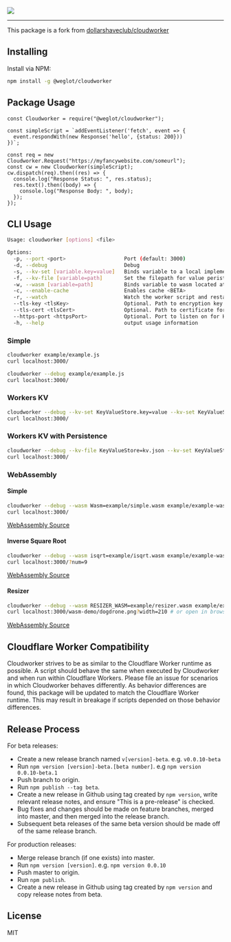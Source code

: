 <img src="https://i.imgur.com/e0Asgu3.jpg">

---

This package is a fork from [dollarshaveclub/cloudworker](https://github.com/dollarshaveclub/cloudworker)

## Installing

Install via NPM:

```sh
npm install -g @weglot/cloudworker
```

## Package Usage

```
const Cloudworker = require("@weglot/cloudworker");

const simpleScript = `addEventListener('fetch', event => {
  event.respondWith(new Response('hello', {status: 200}))
})`;

const req = new Cloudworker.Request("https://myfancywebsite.com/someurl");
const cw = new Cloudworker(simpleScript);
cw.dispatch(req).then((res) => {
  console.log("Response Status: ", res.status);
  res.text().then((body) => {
    console.log("Response Body: ", body);
  });
});
```

## CLI Usage

```sh
Usage: cloudworker [options] <file>

Options:
  -p, --port <port>                   Port (default: 3000)
  -d, --debug                         Debug
  -s, --kv-set [variable.key=value]   Binds variable to a local implementation of Workers KV and sets key to value (default: [])
  -f, --kv-file [variable=path]       Set the filepath for value peristence for the local implementation of Workers KV (default: [])
  -w, --wasm [variable=path]          Binds variable to wasm located at path (default: [])
  -c, --enable-cache                  Enables cache <BETA>
  -r, --watch                         Watch the worker script and restart the worker when changes are detected
  --tls-key <tlsKey>                  Optional. Path to encryption key for serving requests with TLS enabled. Must specify --tls-cert when using this option.
  --tls-cert <tlsCert>                Optional. Path to certificate for serving requests with TLS enabled. Must specify --tls-key when using this option.
  --https-port <httpsPort>            Optional. Port to listen on for HTTPS requests. Must specify --tls-cert and --tls-key when using this option. May not be the same value as --port.
  -h, --help                          output usage information
```

### Simple

```sh
cloudworker example/example.js
curl localhost:3000/
```

```sh
cloudworker --debug example/example.js
curl localhost:3000/
```

### Workers KV

```sh
cloudworker --debug --kv-set KeyValueStore.key=value --kv-set KeyValueStore.hello=world example/example-kv.js
curl localhost:3000/
```

### Workers KV with Persistence

```sh
cloudworker --debug --kv-file KeyValueStore=kv.json --kv-set KeyValueStore.key=value --kv-set KeyValueStore.hello=world example/example-kv.js
curl localhost:3000/
```

### WebAssembly

#### Simple

```sh
cloudworker --debug --wasm Wasm=example/simple.wasm example/example-wasm-simple.js
curl localhost:3000/
```

[WebAssembly Source](https://github.com/mdn/webassembly-examples/blob/master/js-api-examples/simple.wat)

#### Inverse Square Root

```sh
cloudworker --debug --wasm isqrt=example/isqrt.wasm example/example-wasm-isqrt.js
curl localhost:3000/?num=9
```

[WebAssembly Source](https://developers.cloudflare.com/workers/api/resource-bindings/webassembly-modules/)

#### Resizer

```sh
cloudworker --debug --wasm RESIZER_WASM=example/resizer.wasm example/example-wasm-resizer.js
curl localhost:3000/wasm-demo/dogdrone.png?width=210 # or open in browser
```

[WebAssembly Source](https://github.com/cloudflare/cloudflare-workers-wasm-demo)

## Cloudflare Worker Compatibility

Cloudworker strives to be as similar to the Cloudflare Worker runtime as possible. A script should behave the same when executed by Cloudworker and when run within Cloudflare Workers. Please file an issue for scenarios in which Cloudworker behaves differently. As behavior differences are found, this package will be updated to match the Cloudflare Worker runtime. This may result in breakage if scripts depended on those behavior differences.

## Release Process

For beta releases:

- Create a new release branch named `v[version]-beta`. e.g. `v0.0.10-beta`
- Run `npm version [version]-beta.[beta number]`. e.g `npm version 0.0.10-beta.1`
- Push branch to origin.
- Run `npm publish --tag beta`.
- Create a new release in Github using tag created by `npm version`, write relevant release notes, and ensure "This is a pre-release" is checked.
- Bug fixes and changes should be made on feature branches, merged into master, and then merged into the release branch.
- Subsequent beta releases of the same beta version should be made off of the same release branch.

For production releases:

- Merge release branch (if one exists) into master.
- Run `npm version [version]`. e.g. `npm version 0.0.10`
- Push master to origin.
- Run `npm publish`.
- Create a new release in Github using tag created by `npm version` and copy release notes from beta.

## License

MIT
